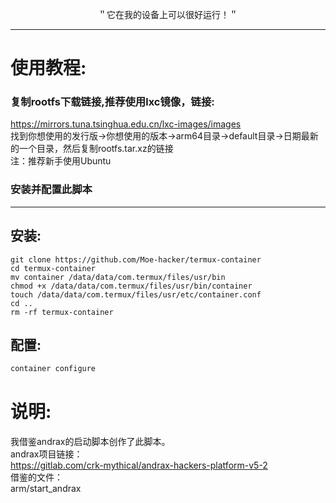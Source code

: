 <p align="center">＂它在我的设备上可以很好运行！＂</p>         

--------
# 使用教程:    

### 复制rootfs下载链接,推荐使用lxc镜像，链接:     
https://mirrors.tuna.tsinghua.edu.cn/lxc-images/images      
找到你想使用的发行版→你想使用的版本→arm64目录→default目录→日期最新的一个目录，然后复制rootfs.tar.xz的链接      
注：推荐新手使用Ubuntu       
### 安装并配置此脚本      
--------

## 安装:
```shell
git clone https://github.com/Moe-hacker/termux-container
cd termux-container
mv container /data/data/com.termux/files/usr/bin
chmod +x /data/data/com.termux/files/usr/bin/container
touch /data/data/com.termux/files/usr/etc/container.conf
cd ..
rm -rf termux-container
```
## 配置:      
```sh
container configure
```
# 说明:      
我借鉴andrax的启动脚本创作了此脚本。      
andrax项目链接：      
https://gitlab.com/crk-mythical/andrax-hackers-platform-v5-2      
借鉴的文件：      
arm/start_andrax      
